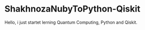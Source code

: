 # ShakhnozaNubyToPython-Qiskit
Hello, i just startet lerning Quantum Computing, Python and Qiskit. 
